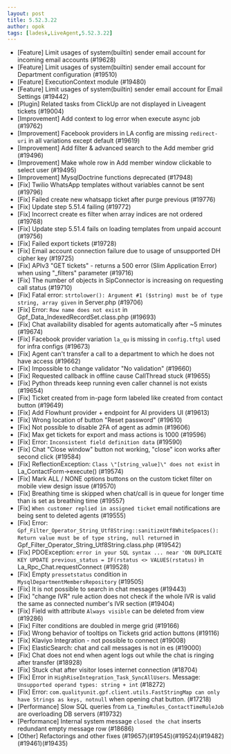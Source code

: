 ```yaml
---
layout: post
title: 5.52.3.22
author: opok
tags: [ladesk,LiveAgent,5.52.3.22]
---
```

- [Feature] Limit usages of system(builtin) sender email account for incoming email accounts (#19628)
- [Feature] Limit usages of system(builtin) sender email account for Department configuration (#19510)
- [Feature] ExecutionContext module (#19480)
- [Feature] Limit usages of system(builtin) sender email account for Email Settings (#19442)
- [Plugin] Related tasks from ClickUp are not displayed in Liveagent tickets (#19004)
- [Improvement] Add context to log error when execute async job (#19762)
- [Improvement] Facebook providers in LA config are missing `redirect-uri` in all variations except default (#19619)
- [Improvement] Add filter & advanced search to the Add member grid (#19496)
- [Improvement] Make whole row in Add member window clickable to select user (#19495)
- [Improvement] MysqlDoctrine functions deprecated (#17948)
- [Fix] Twilio WhatsApp templates without variables cannot be sent (#19796)
- [Fix] Failed create new whatsapp ticket after purge previous (#19776)
- [Fix] Update step 5.51.4 failing (#19772)
- [Fix] Incorrect create es filter when array indices are not ordered (#19768)
- [Fix] Update step 5.51.4 fails on loading templates from unpaid account (#19756)
- [Fix] Failed export tickets (#19728)
- [Fix] Email account connection failure due to usage of unsupported DH cipher key (#19725)
- [Fix] APIv3 "GET tickets" - returns a 500 error (Slim Application Error) when using "_filters" parameter (#19716)
- [Fix] The number of objects in SipConnector is increasing on requesting call status (#19710)
- [Fix] Fatal error: `strtolower(): Argument #1 ($string) must be of type string, array given` in Server.php (#19706)
- [Fix] Error: `Row name does not exist` in Gpf_Data_IndexedRecordSet.class.php (#19693)
- [Fix] Chat availability disabled for agents automatically after ~5 minutes (#19674)
- [Fix] Facebook provider variation `la_qu` is missing in `config.tftpl` used for infra configs (#19673)
- [Fix] Agent can't transfer a call to a department to which he does not have access (#19662)
- [Fix] Impossible to change validator "No validation" (#19660)
- [Fix] Requested callback in offline cause CallThread stuck (#19655)
- [Fix] Python threads keep running even caller channel is not exists (#19654)
- [Fix] Ticket created from in-page form labeled like created from contact button  (#19649)
- [Fix] Add Flowhunt provider + endpoint for AI providers UI (#19613)
- [Fix] Wrong location of button "Reset password" (#19610)
- [Fix] Not possible to disable 2FA of agent as admin (#19606)
- [Fix] Max get tickets for export and mass actions is 1000 (#19596)
- [Fix] Error: `Inconsistent field definition data` (#19590)
- [Fix] Chat "Close window" button not working, "close" icon works after second click (#19584)
- [Fix] ReflectionException: `Class \"[string_value]\" does not exist` in La_ContactForm->execute() (#19574)
- [Fix] Mark ALL / NONE options buttons on the custom ticket filter on mobile view design issue (#19570)
- [Fix] Breathing time is skipped when chat/call is in queue for longer time than is set as breathing time (#19557)
- [Fix] `When customer replied in assigned ticket` email notifications are being sent to deleted agents (#19555)
- [Fix] Error: `Gpf_Filter_Operator_String_Utf8String::sanitizeUtf8WhiteSpaces(): Return value must be of type string, null returned` in Gpf_Filter_Operator_String_Utf8String.class.php (#19542)
- [Fix] PDOException: `error in your SQL syntax ... near 'ON DUPLICATE KEY UPDATE previous_status = IF(rstatus <> VALUES(rstatus)` in La_Rpc_Chat.requestConnect (#19528)
- [Fix] Empty `pressetstatus` condition in `MysqlDepartmentMembersRepository` (#19505)
- [Fix] It is not possible to search in chat messages (#19443)
- [Fix] "change IVR" rule action does not check if the whole IVR is valid the same as connected number's IVR section (#19404)
- [Fix] Field with attribute `Always visible` can be deleted from view (#19286)
- [Fix] Filter conditions are doubled in merge grid (#19166)
- [Fix] Wrong behavior of tooltips on Tickets grid action buttons (#19116)
- [Fix] Klaviyo Integration - not possible to connect (#19008)
- [Fix] ElasticSearch: chat and call messages is not in es (#19000)
- [Fix] Chat does not end when agent logs out while the chat is ringing after transfer (#18928)
- [Fix] Stuck chat after visitor loses internet connection (#18704)
- [Fix] Error in `HighRiseIntegration_Task_SyncAllUsers`. Message: `Unsupported operand types: string + int` (#18272)
- [Fix] Error: `com.qualityunit.gpf.client.utils.FastStringMap can only have Strings as keys, notnull` when opening chat button. (#17218)
- [Performance] Slow SQL queries from `La_TimeRules_ContactTimeRuleJob` are overloading DB servers (#19732)
- [Performance] Internal system message `closed the chat` inserts redundant empty message row (#18686)
- [Other] Refactorings and other fixes (#19657)(#19545)(#19524)(#19482)(#19461)(#19435)